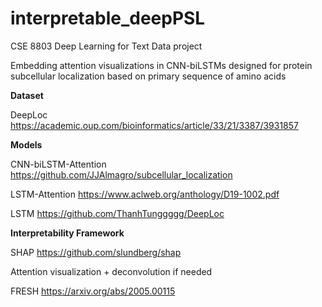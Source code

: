 # interpretable_deepPSL
CSE 8803 Deep Learning for Text Data project

Embedding attention visualizations in CNN-biLSTMs designed for protein subcellular localization based on primary sequence of amino acids

**Dataset**

DeepLoc https://academic.oup.com/bioinformatics/article/33/21/3387/3931857

**Models**

CNN-biLSTM-Attention https://github.com/JJAlmagro/subcellular_localization

LSTM-Attention https://www.aclweb.org/anthology/D19-1002.pdf

LSTM https://github.com/ThanhTunggggg/DeepLoc

**Interpretability Framework**

SHAP https://github.com/slundberg/shap

Attention visualization + deconvolution if needed 

FRESH https://arxiv.org/abs/2005.00115

